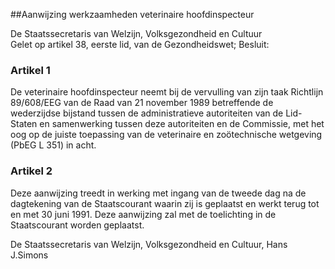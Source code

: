 <meta http-equiv='Content-Type' content='text/html; charset=utf-8' />

##Aanwijzing werkzaamheden veterinaire hoofdinspecteur

De Staatssecretaris van Welzijn, Volksgezondheid en Cultuur  
Gelet op artikel 38, eerste lid, van de Gezondheidswet;
Besluit:    

### Artikel  1  

De veterinaire hoofdinspecteur neemt bij de vervulling van zijn taak Richtlijn 89/608/EEG van de Raad van 21 november 1989 betreffende de wederzijdse bijstand tussen de administratieve autoriteiten van de Lid-Staten en samenwerking tussen deze autoriteiten en de Commissie, met het oog op de juiste toepassing van de veterinaire en zoötechnische wetgeving (PbEG L 351) in acht. 

### Artikel  2  

Deze aanwijzing treedt in werking met ingang van de tweede dag na de dagtekening van de Staatscourant waarin zij is geplaatst en werkt terug tot en met 30 juni 1991. Deze aanwijzing zal met de toelichting in de Staatscourant worden geplaatst. 

De 
Staatssecretaris van Welzijn, Volksgezondheid en Cultuur, 
Hans J.Simons      
